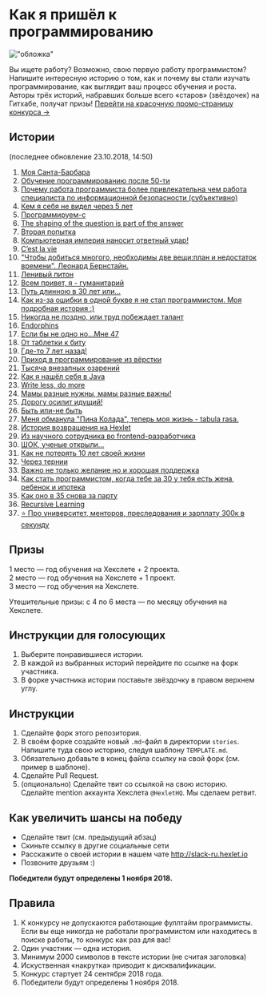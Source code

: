 # Как я пришёл к программированию

!["обложка"](cover.jpg)

Вы ищете работу? Возможно, свою первую работу программистом? Напишите интересную историю о том, как и почему вы стали изучать программирование, как выглядит ваш процесс обучения и роста. Авторы трёх историй, набравших больше всего «старов» (звёздочек) на Гитхабе, получат призы! [Перейти на красочную промо-страницу конкурса →](http://mystory.hexlet.io/)

## Истории
(последнее обновление 23.10.2018, 14:50)
1. [Моя Санта-Барбара](https://github.com/solncebro/our-stories/blob/master/stories/AaronWinnov.md)
2. [Обучение программированию после 50-ти](https://github.com/AnatolMeshalkin/our-stories/blob/master/stories/AnatolMeshalkin.md)
3. [Почему работа программиста более привлекательна чем работа специалиста по информационной безопасности (субъективно)](https://github.com/kitXIII/our-stories/blob/master/stories/KitStory.md)
4. [Кем я себя не видел через 5 лет](https://github.com/MacOSO/our-stories/blob/master/stories/MacOSO.md)
5. [Программируем-с](https://github.com/REGISTOOOOOO/our-stories/blob/master/stories/REGISTOOOOOO.md)
6. [The shaping of the question is part of the answer](https://github.com/Searge/our-stories/blob/master/stories/Searge.md)
7. [Вторая попытка](https://github.com/kamil861120/our-stories/blob/master/stories/SecondChance.md)
8. [Компьютерная империя наносит ответный удар!](https://github.com/vitaclear/our-stories/blob/master/stories/Vita.md)
9. [C’est la vie](https://github.com/XenaN/our-stories/blob/master/stories/Xena.md)
10. ["Чтобы добиться многого, необходимы две вещи:план и недостаток времени". Леонард Бернстайн.](https://github.com/jurassic-period/our-stories/blob/master/stories/fromSifm.md)
11. [Ленивый питон](https://github.com/s4lat/our-stories/blob/master/stories/lazyPython.md)
12. [Всем привет, я - гуманитарий](https://github.com/GlowBlood/our-stories/blob/master/stories/little_story.md)
13. [Путь длинною в 30 лет или...](https://github.com/ivcoderx/our-stories/blob/master/stories/long-road.md)
14. [Как из-за ошибки в одной букве я не стал программистом. Моя подробная история :)](https://github.com/eidolonzx/our-stories/blob/master/stories/my_wild_story_MS.md)
15. [Никогда не поздно, или труд побеждает талант](https://github.com/Mrtopuh/our-stories/blob/master/stories/never_too_late.md)
16. [Endorphins](https://github.com/MaxiMir/our-stories/blob/master/stories/MaxiMir.md)
17. [Если бы не одно но...Мне 47](https://github.com/svil1502/our-stories/blob/master/stories/svil.md)
18. [От таблетки к биту](https://github.com/TyrionFront/our-stories/blob/master/stories/Ruslan.md)
19. [Где-то 7 лет назад!](https://github.com/ZoomieOS/our-stories/blob/master/stories/zoomieos.md)
20. [Приход в программирование из вёрстки](https://github.com/k2miha/our-stories/blob/master/stories/MihailKolotovich.md)
21. [Тысяча внезапных озарений](https://github.com/karasino/our-stories/blob/master/stories/wanna%20be%20a%20rockstar.md)
22. [Как я нашёл себя в Java](https://github.com/YolgaDev/our-stories/blob/master/stories/TerziAl.md)
23. [Write less, do more](https://github.com/SmAlVad/our-stories/blob/master/stories/meine-geschichte.md)
24. [Мамы разные нужны, мамы разные важны!](https://github.com/Zelenina33/our-stories/blob/master/stories/Zelenina33.md)
25. [Дорогу осилит идущий!](https://github.com/maximoto83/our-stories/blob/master/stories/myroad.md)
26. [Быть или-не быть](https://github.com/natawik/our-stories/blob/master/stories/tobe-or-not.md)
27. [Меня обманула "Пина Колада", теперь моя жизнь - tabula rasa.](https://github.com/arti911/our-stories/blob/master/stories/myHistor.md)
28. [История возвращения на Hexlet](https://github.com/JuliaStrelkova/our-stories/blob/my-story/stories/My_story_of_return_to_Hexlet.md)
29. [Из научного сотрудника во frontend-разработчика](https://github.com/kotevidze/our-stories/blob/master/stories/from_scientist_to_js_developer.md)
30. [ШОК, ученые открыли...](https://github.com/oksanaduga/our-stories/blob/master/stories/oksanaduga.md)
31. [Как не потерять 10 лет своей жизни](https://github.com/daryalaktionova/our-stories/blob/patch-1/stories/laktionova.md)
32. [Через тернии](https://github.com/pavel-else/our-stories/blob/master/stories/pavel-else.md)
33. [Важно не только желание но и хорошая поддержка](https://github.com/shmel115/our-stories/blob/master/stories/good_support.md)
34. [Как стать программистом, когда тебе за 30 у тебя есть жена, ребенок и ипотека](https://github.com/demshin/our-stories/blob/master/stories/demshin.md)
35. [Как оно в 35 снова за парту](https://github.com/Bodrus/our-stories/blob/master/stories/Bodrus.Maxim.md)
36. [Recursive Learning](https://github.com/just-fy/our-stories/blob/master/stories/recursive_learning.md)
37. [⭐️ Про университет, менторов, преследования и зарплату 300к в секунду](https://github.com/D3rty/our-stories/blob/master/stories/%E2%AD%90%EF%B8%8FD3rty_story.md)

## Призы

1 место — год обучения на Хекслете + 2 проекта.  
2 место — год обучения на Хекслете + 1 проект.  
3 место — год обучения на Хекслете.

Утешительные призы: с 4 по 6 места — по месяцу обучения на Хекслете.

## Инструкции для голосующих

1. Выберите понравившиеся истории.
2. В каждой из выбранных историй перейдите по ссылке на форк участника.
3. В форке участника истории поставьте звёздочку в правом верхнем углу.

## Инструкции

1. Сделайте форк этого репозитория.
2. В своём форке создайте новый `.md`-файл в директории `stories`. Напишите туда свою историю, следуя шаблону `TEMPLATE.md`.
3. Обязательно добавьте в конец файла ссылку на свой форк (см. пример в шаблоне).
4. Сделайте Pull Request.
5. (опционально) Сделайте твит со ссылкой на свою историю. Сделайте mention аккаунта Хекслета `@HexletHQ`. Мы сделаем ретвит.

## Как увеличить шансы на победу
- Сделайте твит (см. предыдущий абзац)
- Скиньте ссылку в другие социальные сети
- Расскажите о своей истории в нашем чате http://slack-ru.hexlet.io
- Позвоните друзьям :)

**Победители будут определены 1 ноября 2018.**

## Правила
1. К конкурсу не допускаются работающие фуллтайм программисты. Если вы еще никогда не работали программистом или находитесь в поиске работы, то конкурс как раз для вас!
1. Один участник — одна история.
1. Минимум 2000 символов в тексте истории (не считая заголовка)
1. Искуственная «накрутка» приводит к дисквалификации.
1. Конкурс стартует 24 сентября 2018 года.
1. Победители будут определены 1 ноября 2018.
